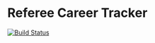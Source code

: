 # Referee Career Tracker

[![Build Status](https://dev.azure.com/srhodgson/RefereeCareerTracker/_apis/build/status/srhodgson.RefereeCareerTracker?branchName=main)](https://dev.azure.com/srhodgson/RefereeCareerTracker/_build/latest?definitionId=4&branchName=main)
